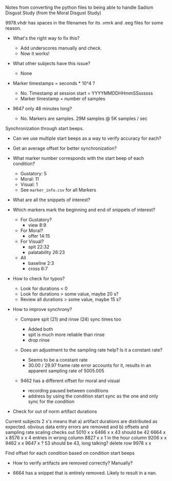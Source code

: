 Notes from converting the python files to being able to handle Sadism
Disgust Study (from the Moral Disgust Study)

9978.vhdr has spaces in the filenames for its .vmrk and .eeg files
for some reason.

- What's the right way to fix this?
    - Add underscores manually and check.
    - Now it works!
- What other subjects have this issue?
    - None

- Marker timestamps = seconds * 10^4 ?
    - No. Timestamp at session start = YYYYMMDDHHmmSSssssss
    - Marker timestamp = number of samples
- 9647 only 48 minutes long?
    - No. Markers are samples. 29M samples @ 5K samples / sec 


Synchronization through start beeps.

- Can we use multiple start beeps as a way to verify accuracy for each?
- Get an average offset for better synchronization?


- What marker number corresponds with the start beep of each condition?
    - Gustatory: 5 
    - Moral: 11
    - Visual: 1
    - See `marker_info.csv` for all Markers  

- What are all the snippets of interest?
- Which markers mark the beginning and end of snippets of interest?
    - For Gustatory?
        - view 8:9
    - For Moral?
        - offer 14:15
    - For Visual?
        - spit 22:32
        - palatability 26:23
    - All
        - baseline 2:3
        - cross 6:7

- How to check for typos?
    - Look for durations < 0
    - Look for durations > some value, maybe 20 s?
    - Review all durations > some value, maybe 15 s?

- How to improve synchrony?
    - Compare spit (21) and rinse (24) sync times too
        - Added both
        - spit is much more reliable than rinse
        - drop rinse
    - Does an adjustment to the sampling rate help? Is it a constant rate?
        - Seems to be a constant rate
        - 30.00 / 29.97 frame rate error accounts for it, results in an
            apparent sampling rate of 5005.005

    - 9462 has a different offset for moral and visual
        - recording paused between conditions
        - address by using the condition start sync as the one and only sync
            for the condition


- Check for out of norm artifact durations

Current subjects
2 x's means that 
a) artifact durations are distributed as expected. obvious data entry errors
    are removed and
b) offsets and sampling rate scaling checks out
5010 x x
6466 x x 43 should be 42
6664 x x 
8576 x x 4 entries in wrong column
8827 x x 1 in the hour column
9206 x x
9462 x x
9647 x ? 53 should be 43, long talking? delete row
9978 x x


Find offset for each condition based on condition start beeps

- How to verify artifacts are removed correctly? Manually?

- 6664 has a snippet that is entirely removed. Likely to result in a nan.
